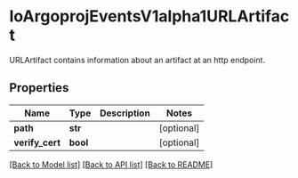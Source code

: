 # IoArgoprojEventsV1alpha1URLArtifact

URLArtifact contains information about an artifact at an http endpoint.
## Properties
Name | Type | Description | Notes
------------ | ------------- | ------------- | -------------
**path** | **str** |  | [optional] 
**verify_cert** | **bool** |  | [optional] 

[[Back to Model list]](../README.md#documentation-for-models) [[Back to API list]](../README.md#documentation-for-api-endpoints) [[Back to README]](../README.md)


